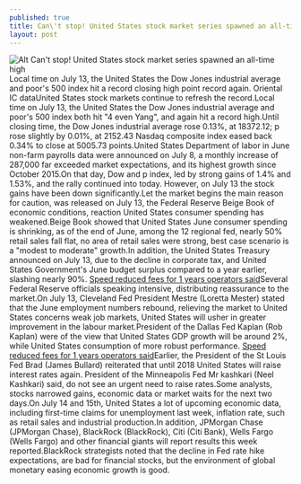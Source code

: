 ```yaml
---
published: true
title: Can\'t stop! United States stock market series spawned an all-time high
layout: post
---
```

![Alt Can\'t stop! United States stock market series spawned an all-time high](https://c1.staticflickr.com/9/8591/28259694846_8747bf8706_z.jpg)Local time on July 13, the United States the Dow Jones industrial average and poor\'s 500 index hit a record closing high point record again. Oriental IC dataUnited States stock markets continue to refresh the record.Local time on July 13, the United States the Dow Jones industrial average and poor\'s 500 index both hit \"4 even Yang\", and again hit a record high.Until closing time, the Dow Jones industrial average rose 0.13%, at 18372.12; p rose slightly by 0.01%, at 2152.43 Nasdaq composite index eased back 0.34% to close at 5005.73 points.United States Department of labor in June non-farm payrolls data were announced on July 8, a monthly increase of 287,000 far exceeded market expectations, and its highest growth since October 2015.On that day, Dow and p index, led by strong gains of 1.4% and 1.53%, and the rally continued into today. However, on July 13 the stock gains have been down significantly.Let the market begins the main reason for caution, was released on July 13, the Federal Reserve Beige Book of economic conditions, reaction United States consumer spending has weakened.Beige Book showed that United States June consumer spending is shrinking, as of the end of June, among the 12 regional fed, nearly 50% retail sales fall flat, no area of retail sales were strong, best case scenario is a \"modest to moderate\" growth.In addition, the United States Treasury announced on July 13, due to the decline in corporate tax, and United States Government\'s June budget surplus compared to a year earlier, slashing nearly 90%. [Speed reduced fees for 1 years operators said](http://www.eastbuzz.com/2016/05/15/speed-reduced-fees-for-1-years-operators-said-they-exceeded-goals-users-say/)Several Federal Reserve officials speaking intensive, distributing reassurance to the market.On July 13, Cleveland Fed President Mestre (Loretta Mester) stated that the June employment numbers rebound, relieving the market to United States concerns weak job markets, United States will usher in greater improvement in the labour market.President of the Dallas Fed Kaplan (Rob Kaplan) were of the view that United States GDP growth will be around 2%, while United States consumption of more robust performance. [Speed reduced fees for 1 years operators said](http://www.eastbuzz.com/2016/05/15/speed-reduced-fees-for-1-years-operators-said-they-exceeded-goals-users-say/)Earlier, the President of the St Louis Fed Brad (James Bullard) reiterated that until 2018 United States will raise interest rates again. President of the Minneapolis Fed Mr kashkari (Neel Kashkari) said, do not see an urgent need to raise rates.Some analysts, stocks narrowed gains, economic data or market waits for the next two days.On July 14 and 15th, United States a lot of upcoming economic data, including first-time claims for unemployment last week, inflation rate, such as retail sales and industrial production.In addition, JPMorgan Chase (JPMorgan Chase), BlackRock (BlackRock), Citi (Citi Bank), Wells Fargo (Wells Fargo) and other financial giants will report results this week reported.BlackRock strategists noted that the decline in Fed rate hike expectations, are bad for financial stocks, but the environment of global monetary easing economic growth is good.